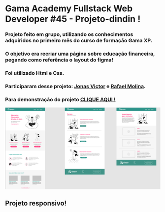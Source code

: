 # Gama Academy Fullstack Web Developer #45 - Projeto-dindin !
### Projeto feito em grupo, utilizando os conhecimentos adquiridos no primeiro mês do curso de formação Gama XP. <br/>
### O objetivo era recriar uma página sobre educação financeira, pegando como referência o layout do figma!
### Foi utilizado Html e Css. <br/>
### Participaram desse projeto:  <a href="https://github.com/Jonas-Victor950" target="_blank" rel="noopener noreferrer">Jonas Victor</a> e  <a href="https://github.com/rafael-molina" target="_blank" rel="noopener noreferrer">Rafael Molina</a>. <br/>
### Para demonstração do projeto <a href="https://williamnunes49.github.io/projeto-dimdim/" target="_blank" rel="noopener noreferrer">CLIQUE AQUI !</a>
<img src="image/capa-do-git.png" alt=""> <br/>
## Projeto responsivo! 





